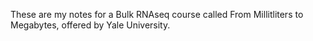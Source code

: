 These are my notes for a Bulk RNAseq course called From Millitliters to Megabytes, offered by Yale University.

